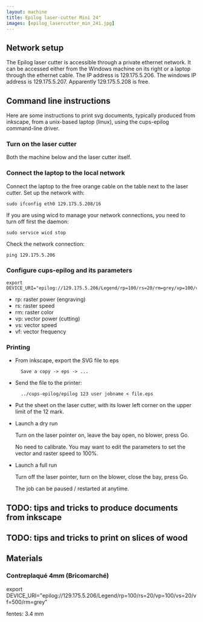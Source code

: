 ```yaml
---
layout: machine
title: Epilog laser-cutter Mini 24"
images: [epilog_lasercutter_min_241.jpg]
---
```


## Network setup

The Epilog laser cutter is accessible through a private ethernet
network. It can be accessed either from the Windows machine on its
right or a laptop through the ethernet cable. The IP address is
129.175.5.206.  The windows IP address is 129.175.5.207. Apparently
129.175.5.208 is free.

## Command line instructions

Here are some instructions to print svg documents, typically produced
from inkscape, from a unix-based laptop (linux), using the cups-epilog
command-line driver.

### Turn on the laser cutter

Both the machine below and the laser cutter itself.

### Connect the laptop to the local network

Connect the laptop to the free orange cable on the table next to the
laser cutter. Set up the network with:

    sudo ifconfig eth0 129.175.5.208/16

If you are using wicd to manage your network connections, you need to turn off first the daemon:

    sudo service wicd stop

Check the network connection:

    ping 129.175.5.206

### Configure cups-epilog and its parameters

    export DEVICE_URI="epilog://129.175.5.206/Legend/rp=100/rs=20/rm=grey/vp=100/vs=20/vf=500"

- rp: raster power (engraving)
- rs: raster speed
- rm: raster color
- vp: vector power (cutting)
- vs: vector speed
- vf: vector frequency

### Printing

- From inkscape, export the SVG file to eps

        Save a copy -> eps -> ...

- Send the file to the printer:

        ../cups-epilog/epilog 123 user jobname < file.eps

- Put the sheet on the laser cutter, with its lower left corner on the
  upper limit of the 12 mark.

- Launch a dry run

  Turn on the laser pointer on, leave the bay open, no blower, press Go.

  No need to calibrate. You may want to edit the parameters to set the
  vector and raster speed to 100%.

- Launch a full run

  Turn off the laser pointer, turn on the blower, close the bay, press Go.

  The job can be paused / restarted at anytime.

## TODO: tips and tricks to produce documents from inkscape

## TODO: tips and tricks to print on slices of wood

## Materials

### Contreplaqué 4mm (Bricomarché)

export DEVICE_URI="epilog://129.175.5.206/Legend/rp=100/rs=20/vp=100/vs=20/vf=500/rm=grey"

fentes: 3.4 mm
